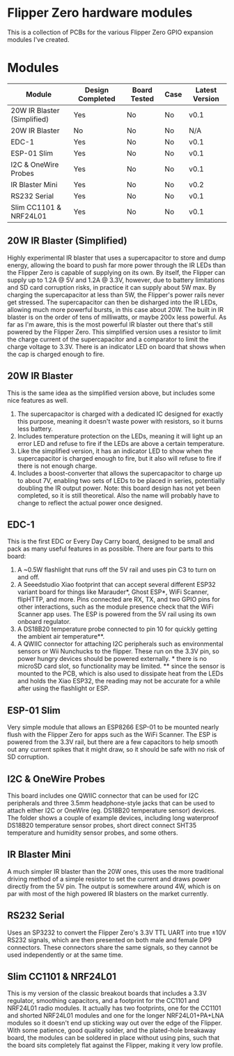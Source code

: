 # Flipper Zero hardware modules
This is a collection of PCBs for the various Flipper Zero GPIO expansion modules I've created.

# Modules

| Module                      | Design Completed | Board Tested | Case | Latest Version |
|-----------------------------|------------------|--------------|------|----------------|
| 20W IR Blaster (Simplified) | Yes              | No           | No   | v0.1           |
| 20W IR Blaster              | No               | No           | No   | N/A            |
| EDC-1                       | Yes              | No           | No   | v0.1           |
| ESP-01 Slim                 | Yes              | No           | No   | v0.1           |
| I2C & OneWire Probes        | Yes              | No           | No   | v0.1           |
| IR Blaster Mini             | Yes              | No           | No   | v0.2           |
| RS232 Serial                | Yes              | No           | No   | v0.1           |
| Slim CC1101 & NRF24L01      | Yes              | No           | No   | v0.1           |
## 20W IR Blaster (Simplified)
Highly experimental IR blaster that uses a supercapacitor to store and dump energy, allowing the board to push far more power through the IR LEDs than the Flipper Zero is capable of supplying on its own. By itself, the Flipper can supply up to 1.2A @ 5V and 1.2A @ 3.3V, however, due to battery limitations and SD card corruption risks, in practice it can supply about 5W max. By charging the supercapacitor at less than 5W, the Flipper's power rails never get stressed. The supercapacitor can then be disharged into the IR LEDs, allowing much more powerful bursts, in this case about 20W. The built in IR blaster is on the order of tens of milliwatts, or maybe 200x less powerful. As far as I'm aware, this is the most powerful IR blaster out there that's still powered by the Flipper Zero. 
This simplified version uses a resistor to limit the charge current of the supercapacitor and a comparator to limit the charge voltage to 3.3V. There is an indicator LED on board that shows when the cap is charged enough to fire. 
## 20W IR Blaster
This is the same idea as the simplified version above, but includes some nice features as well.
1. The supercapacitor is charged with a dedicated IC designed for exactly this purpose, meaning it doesn't waste power with resistors, so it burns less battery.
2. Includes temperature protection on the LEDs, meaning it will light up an error LED and refuse to fire if the LEDs are above a certain temperature.
3. Like the simplified version, it has an indicator LED to show when the supercapacitor is charged enough to fire, but it also will refuse to fire if there is not enough charge. 
4. Includes a boost-converter that allows the supercapacitor to charge up to about 7V, enabling two sets of LEDs to be placed in series, potentially doubling the IR output power.
Note: this board design has not yet been completed, so it is still theoretical. Also the name will probably have to change to reflect the actual power once designed.
## EDC-1
This is the first EDC or Every Day Carry board, designed to be small and pack as many useful features in as possible. There are four parts to this board:
1. A \~0.5W flashlight that runs off the 5V rail and uses pin C3 to turn on and off.
2. A Seeedstudio Xiao footprint that can accept several different ESP32 variant board for things like Marauder\*, Ghost ESP\*, WiFi Scanner, flipHTTP, and more. Pins connected are RX, TX, and two GPIO pins for other interactions, such as the module presence check that the WiFi Scanner app uses. The ESP is powered from the 5V rail using its own onboard regulator.
3. A DS18B20 temperature probe connected to pin 10 for quickly getting the ambient air temperature\*\*.
4. A QWIIC connector for attaching I2C peripherals such as environmental sensors or Wii Nunchucks to the flipper. These run on the 3.3V pin, so power hungry devices should be powered externally. 
\* there is no microSD card slot, so functionality may be limited.
\*\* since the sensor is mounted to the PCB, which is also used to dissipate heat from the LEDs and holds the Xiao ESP32, the reading may not be accurate for a while after using the flashlight or ESP. 
## ESP-01 Slim
Very simple module that allows an ESP8266 ESP-01 to be mounted nearly flush with the Flipper Zero for apps such as the WiFi Scanner. The ESP is powered from the 3.3V rail, but there are a few capacitors to help smooth out any current spikes that it might draw, so it should be safe with no risk of SD corruption.
## I2C & OneWire Probes
This board includes one QWIIC connector that can be used for I2C peripherals and three 3.5mm headphone-style jacks that can be used to attach either I2C or OneWire (eg. DS18B20 temperature sensor) devices. The folder shows a couple of example devices, including long waterproof DS18B20 temperature sensor probes, short direct connect SHT35 temperature and humidity sensor probes, and some others. 
## IR Blaster Mini
A much simpler IR blaster than the 20W ones, this uses the more traditional driving method of a simple resistor to set the current and draws power directly from the 5V pin. The output is somewhere around 4W, which is on par with most of the high powered IR blasters on the market currently.
## RS232 Serial
Uses an SP3232 to convert the Flipper Zero's 3.3V TTL UART into true ±10V RS232 signals, which are then presented on both male and female DP9 connectors. These connectors share the same signals, so they cannot be used independently or at the same time. 
## Slim CC1101 & NRF24L01
This is my version of the classic breakout boards that includes a 3.3V regulator, smoothing capacitors, and a footprint for the CC1101 and NRF24L01 radio modules. It actually has two footprints, one for the CC1101 and shorted NRF24L01 modules and one for the longer NRF24L01+PA+LNA modules so it doesn't end up sticking way out over the edge of the Flipper. With some patience, good quality solder, and the plated-hole breakaway board, the modules can be soldered in place without using pins, such that the board sits completely flat against the Flipper, making it very low profile.
